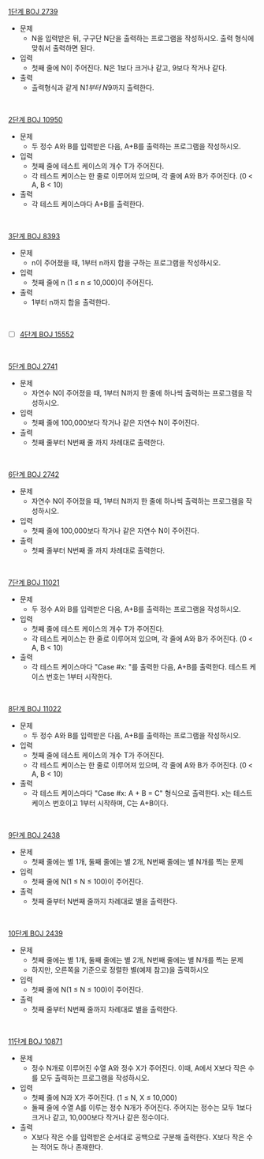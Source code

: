 [1단계 BOJ 2739](https://www.acmicpc.net/problem/2739)

- 문제
  - N을 입력받은 뒤, 구구단 N단을 출력하는 프로그램을 작성하시오. 출력 형식에 맞춰서 출력하면 된다.
- 입력
  - 첫째 줄에 N이 주어진다. N은 1보다 크거나 같고, 9보다 작거나 같다.
- 출력
  - 출력형식과 같게 N*1부터 N*9까지 출력한다.

<br>

[2단계 BOJ 10950](https://www.acmicpc.net/problem/10950)

- 문제
  - 두 정수 A와 B를 입력받은 다음, A+B를 출력하는 프로그램을 작성하시오.
- 입력
  - 첫째 줄에 테스트 케이스의 개수 T가 주어진다.
  - 각 테스트 케이스는 한 줄로 이루어져 있으며, 각 줄에 A와 B가 주어진다. (0 < A, B < 10)
- 출력
  - 각 테스트 케이스마다 A+B를 출력한다.

<br>

[3단계 BOJ 8393](https://www.acmicpc.net/problem/8393)

- 문제
  - n이 주어졌을 때, 1부터 n까지 합을 구하는 프로그램을 작성하시오.
- 입력
  - 첫째 줄에 n (1 ≤ n ≤ 10,000)이 주어진다.
- 출력
  - 1부터 n까지 합을 출력한다.

<br>

- [ ] [4단계 BOJ 15552](https://www.acmicpc.net/problem/15552)

<br>

[5단계 BOJ 2741](https://www.acmicpc.net/problem/2741)

- 문제
  - 자연수 N이 주어졌을 때, 1부터 N까지 한 줄에 하나씩 출력하는 프로그램을 작성하시오.
- 입력
  - 첫째 줄에 100,000보다 작거나 같은 자연수 N이 주어진다.
- 출력
  - 첫째 줄부터 N번째 줄 까지 차례대로 출력한다.

<br>

[6단계 BOJ 2742](https://www.acmicpc.net/problem/2742)

- 문제
  - 자연수 N이 주어졌을 때, 1부터 N까지 한 줄에 하나씩 출력하는 프로그램을 작성하시오.
- 입력
  - 첫째 줄에 100,000보다 작거나 같은 자연수 N이 주어진다.
- 출력
  - 첫째 줄부터 N번째 줄 까지 차례대로 출력한다.

<br>

[7단계 BOJ 11021](https://www.acmicpc.net/problem/11021)

- 문제
  - 두 정수 A와 B를 입력받은 다음, A+B를 출력하는 프로그램을 작성하시오.
- 입력
  - 첫째 줄에 테스트 케이스의 개수 T가 주어진다.
  - 각 테스트 케이스는 한 줄로 이루어져 있으며, 각 줄에 A와 B가 주어진다. (0 < A, B < 10)
- 출력
  - 각 테스트 케이스마다 "Case #x: "를 출력한 다음, A+B를 출력한다. 테스트 케이스 번호는 1부터 시작한다.

<br>

[8단계 BOJ 11022](https://www.acmicpc.net/problem/11022)

- 문제
  - 두 정수 A와 B를 입력받은 다음, A+B를 출력하는 프로그램을 작성하시오.
- 입력
  - 첫째 줄에 테스트 케이스의 개수 T가 주어진다.
  - 각 테스트 케이스는 한 줄로 이루어져 있으며, 각 줄에 A와 B가 주어진다. (0 < A, B < 10)
- 출력
  - 각 테스트 케이스마다 "Case #x: A + B = C" 형식으로 출력한다. x는 테스트 케이스 번호이고 1부터 시작하며, C는 A+B이다.


<br>

[9단계 BOJ 2438](https://www.acmicpc.net/problem/2438)

- 문제
  - 첫째 줄에는 별 1개, 둘째 줄에는 별 2개, N번째 줄에는 별 N개를 찍는 문제
- 입력
  - 첫째 줄에 N(1 ≤ N ≤ 100)이 주어진다.
- 출력
  - 첫째 줄부터 N번째 줄까지 차례대로 별을 출력한다.

<br>

[10단계 BOJ 2439](https://www.acmicpc.net/problem/2439)

- 문제
  - 첫째 줄에는 별 1개, 둘째 줄에는 별 2개, N번째 줄에는 별 N개를 찍는 문제
  - 하지만, 오른쪽을 기준으로 정렬한 별(예제 참고)을 출력하시오
- 입력
  - 첫째 줄에 N(1 ≤ N ≤ 100)이 주어진다.
- 출력
  - 첫째 줄부터 N번째 줄까지 차례대로 별을 출력한다.

<br>

[11단계 BOJ 10871](https://www.acmicpc.net/problem/10871)

- 문제
  - 정수 N개로 이루어진 수열 A와 정수 X가 주어진다. 이때, A에서 X보다 작은 수를 모두 출력하는 프로그램을 작성하시오.
- 입력
  - 첫째 줄에 N과 X가 주어진다. (1 ≤ N, X ≤ 10,000)
  - 둘째 줄에 수열 A를 이루는 정수 N개가 주어진다. 주어지는 정수는 모두 1보다 크거나 같고, 10,000보다 작거나 같은 정수이다.
- 출력
  - X보다 작은 수를 입력받은 순서대로 공백으로 구분해 출력한다. X보다 작은 수는 적어도 하나 존재한다.
